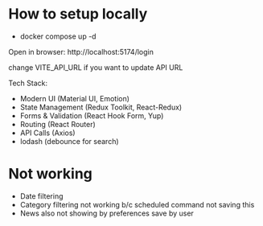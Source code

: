 # How to setup locally
- docker compose up -d

Open in browser: http://localhost:5174/login

change VITE_API_URL if you want to update API URL


Tech Stack:
- Modern UI (Material UI, Emotion)
- State Management (Redux Toolkit, React-Redux)
- Forms & Validation (React Hook Form, Yup)
- Routing (React Router)
- API Calls (Axios)
- lodash (debounce for search)


# Not working
- Date filtering 
- Category filtering not working b/c scheduled command not saving this
- News also not showing by preferences save by user
